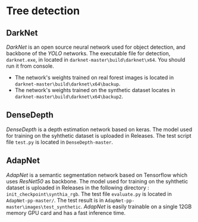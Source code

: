 
# Tree detection

## DarkNet
*DarkNet* is an open source neural network used for object detection, and backbone of the *YOLO* networks. The executable file for detection, `darknet.exe`, in located in `darknet-master\build\darknet\x64`. You should run it from console. 
- The network's weights trained on real forest images is located in `darknet-master\build\darknet\x64\backup`.
- The network's weights trained on the synthetic dataset locates in `darknet-master\build\darknet\x64\backup2`.

## DenseDepth
*DenseDepth* is a depth estimation network based on keras. The model used for training on the syhthetic dataset is uploaded in Releases. 
The test script file `test.py` is located in `DenseDepth-master`.

## AdapNet
*AdapNet* is a semantic segmentation network based on Tensorflow which uses *ResNet50* as backbone. The model used for training on the syhthetic dataset is uploaded in Releases
in the following directory : `init_checkpoint\synthia_rgb`. The test file `evaluate.py` is located in `AdapNet-pp-master/`. The test result is in `AdapNet-pp-master\images\test_synthetic`.
*AdapNet* is easily trainable on a single 12GB memory GPU card and has a fast inference time.

